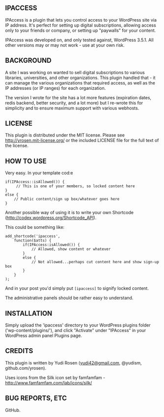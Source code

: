 IPACCESS
--------------------------------
IPAccess is a plugin that lets you control access to your WordPress site via IP
address. It's perfect for setting up digital subscriptions, allowing access
only to your friends or company, or setting up "paywalls" for your content.

IPAccess was developed on, and only tested against, WordPress 3.5.1. All other
versions may or may not work - use at your own risk.


BACKGROUND
--------------------------------
A site I was working on wanted to sell digital subscriptions to various 
libraries, universities, and other organizations. This plugin handled that - it
can manage the various organizations that required access, as well as the IP 
addresses (or IP ranges) for each organization.

The version I wrote for the site has a lot more features (expiration dates, 
redis backend, better security, and a lot more) but I re-wrote this for simplicity 
and to ensure maximum support with various webhosts.


LICENSE
--------------------------------
This plugin is distributed under the MIT license. Please see http://yrosen.mit-license.org/ 
or the included LICENSE file for the full text of the license.


HOW TO USE
--------------------------------
Very easy. In your template cod:e

    if(IPAccess::isAllowed()) {
         // This is one of your members, so locked content here
    }
    else {
    	// Public content/sign up box/whatever goes here
    }

Another possible way of using it is to write your own Shortcode (http://codex.wordpress.org/Shortcode_API).

This could be something like:

    add_shortcode('ipaccess',
    	function($atts) {
    		if(IPAccess:isAllowed()) {
    			// Allowed, show content or whatever
    		}
    		else {
    			// Not allowed...perhaps cut content here and show sign-up box
    		}
    	}
    );

And in your post you'd simply put `[ipaccess]` to signify locked content.

The administrative panels should be rather easy to understand.


INSTALLATION
--------------------------------
Simply upload the 'ipaccess' directory to your WordPress plugins folder ('wp-content/plugins/'), 
and click "Activate" under "IPAccess" in your WordPress admin panel Plugins page.


CREDITS
--------------------------------
This plugin is written by Yudi Rosen (yudi42@gmail.com, @yudism, github.com/yrosen).

Uses icons from the Silk icon set by famfamfam - http://www.famfamfam.com/lab/icons/silk/


BUG REPORTS, ETC
--------------------------------
GitHub.